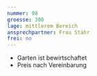 ```yaml
---
nummer: 98
groesse: 300
lage: mittlerem Bereich
ansprechpartner: Frau Stähr
frei: no
---
```

- Garten ist bewirtschaftet
- Preis nach Vereinbarung